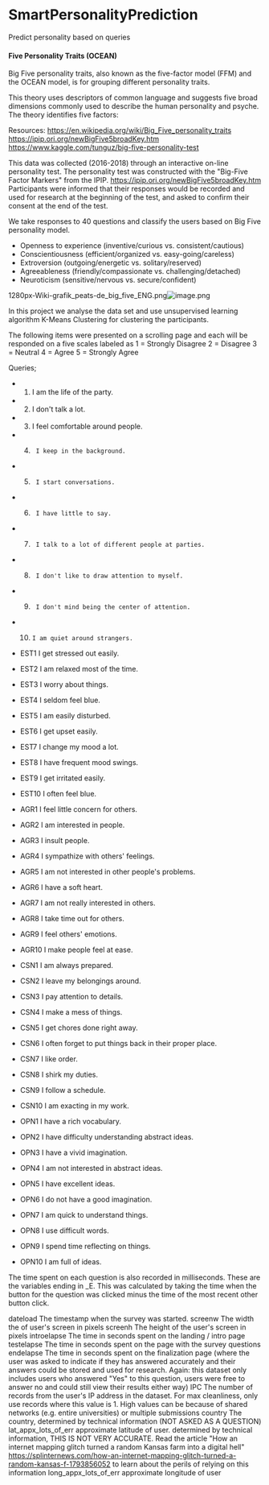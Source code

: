 # SmartPersonalityPrediction
Predict personality based on queries

#### Five Personality Traits (OCEAN)
Big Five personality traits, also known as the five-factor model (FFM) and the OCEAN model, is for grouping different personality traits.

This theory uses descriptors of common language and suggests five broad dimensions commonly used to describe the human personality and psyche. The theory identifies five factors:


Resources:
https://en.wikipedia.org/wiki/Big_Five_personality_traits
https://ipip.ori.org/newBigFive5broadKey.htm
https://www.kaggle.com/tunguz/big-five-personality-test


This data was collected (2016-2018) through an interactive on-line personality test.
The personality test was constructed with the "Big-Five Factor Markers" from the IPIP. https://ipip.ori.org/newBigFive5broadKey.htm
Participants were informed that their responses would be recorded and used for research at the beginning of the test, and asked to confirm their consent at the end of the test.

We take responses to 40 questions and classify the users based on Big Five personality model.

* Openness to experience (inventive/curious vs. consistent/cautious)
* Conscientiousness (efficient/organized vs. easy-going/careless)
* Extroversion (outgoing/energetic vs. solitary/reserved)
* Agreeableness (friendly/compassionate vs. challenging/detached)
* Neuroticism (sensitive/nervous vs. secure/confident)

1280px-Wiki-grafik_peats-de_big_five_ENG.png![image.png](attachment:image.png)

In this project we analyse the data set and use unsupervised learning algorithm K-Means Clustering for clustering the participants.

The following items were presented on a scrolling page and each will be responded on a five scales labeled as
1 = Strongly Disagree
2 = Disagree
3 = Neutral
4 = Agree
5 = Strongly Agree

Queries;

* 1.    I am the life of the party.
* 2.    I don't talk a lot.
* 3.    I feel comfortable around people.
* 4.	  I keep in the background.
* 5.	  I start conversations.
* 6.	  I have little to say.
* 7.	  I talk to a lot of different people at parties.
* 8.	  I don't like to draw attention to myself.
* 9.	  I don't mind being the center of attention.
* 10.	  I am quiet around strangers.

* EST1	I get stressed out easily.
* EST2	I am relaxed most of the time.
* EST3	I worry about things.
* EST4	I seldom feel blue.
* EST5	I am easily disturbed.
* EST6	I get upset easily.
* EST7	I change my mood a lot.
* EST8	I have frequent mood swings.
* EST9	I get irritated easily.
* EST10	I often feel blue.

* AGR1	I feel little concern for others.
* AGR2	I am interested in people.
* AGR3	I insult people.
* AGR4	I sympathize with others' feelings.
* AGR5	I am not interested in other people's problems.
* AGR6	I have a soft heart.
* AGR7	I am not really interested in others.
* AGR8	I take time out for others.
* AGR9	I feel others' emotions.
* AGR10	I make people feel at ease.

* CSN1	I am always prepared.
* CSN2	I leave my belongings around.
* CSN3	I pay attention to details.
* CSN4	I make a mess of things.
* CSN5	I get chores done right away.
* CSN6	I often forget to put things back in their proper place.
* CSN7	I like order.
* CSN8	I shirk my duties.
* CSN9	I follow a schedule.
* CSN10	I am exacting in my work.

* OPN1	I have a rich vocabulary.
* OPN2	I have difficulty understanding abstract ideas.
* OPN3	I have a vivid imagination.
* OPN4	I am not interested in abstract ideas.
* OPN5	I have excellent ideas.
* OPN6	I do not have a good imagination.
* OPN7	I am quick to understand things.
* OPN8	I use difficult words.
* OPN9	I spend time reflecting on things.
* OPN10	I am full of ideas.

The time spent on each question is also recorded in milliseconds. These are the variables ending in _E. This was calculated by taking the time when the button for the question was clicked minus the time of the most recent other button click.

dateload    The timestamp when the survey was started.
screenw     The width the of user's screen in pixels
screenh     The height of the user's screen in pixels
introelapse The time in seconds spent on the landing / intro page
testelapse  The time in seconds spent on the page with the survey questions
endelapse   The time in seconds spent on the finalization page (where the user was asked to indicate if they has answered accurately and their answers could be stored and used for research. Again: this dataset only includes users who answered "Yes" to this question, users were free to answer no and could still view their results either way)
IPC         The number of records from the user's IP address in the dataset. For max cleanliness, only use records where this value is 1. High values can be because of shared networks (e.g. entire universities) or multiple submissions
country     The country, determined by technical information (NOT ASKED AS A QUESTION)
lat_appx_lots_of_err    approximate latitude of user. determined by technical information, THIS IS NOT VERY ACCURATE. Read the article "How an internet mapping glitch turned a random Kansas farm into a digital hell" https://splinternews.com/how-an-internet-mapping-glitch-turned-a-random-kansas-f-1793856052 to learn about the perils of relying on this information
long_appx_lots_of_err   approximate longitude of user

